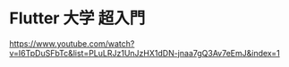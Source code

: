 # Flutter 大学 超入門

https://www.youtube.com/watch?v=I6TpDuSFbTc&list=PLuLRJz1UnJzHX1dDN-jnaa7gQ3Av7eEmJ&index=1
